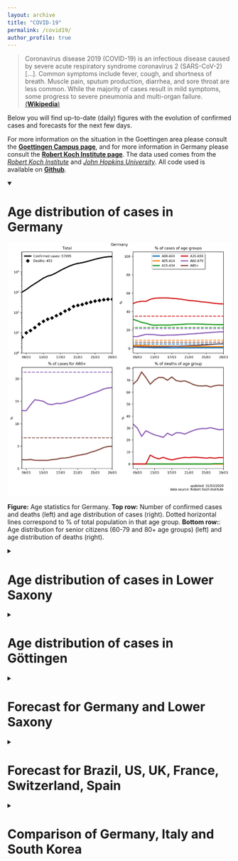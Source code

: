 ```yaml
---
layout: archive
title: "COVID-19"
permalink: /covid19/
author_profile: true
---
```


> Coronavirus disease 2019 (COVID-19) is an infectious disease caused by severe acute respiratory syndrome coronavirus 2 (SARS-CoV-2) [...]. Common symptoms include fever, cough, and shortness of breath. Muscle pain, sputum production, diarrhea, and sore throat are less common. While the majority of cases result in mild symptoms, some progress to severe pneumonia and multi-organ failure. [(**Wikipedia**)](https://en.wikipedia.org/wiki/Coronavirus_disease_2019)

Below you will find up-to-date (daily) figures with the evolution of confirmed cases and forecasts for the next few days. 

For more information on the situation in the Goettingen area please consult the [**Goettingen Campus page**](https://goettingen-campus.de/coronavirus), and for more information in Germany please consult the [**Robert Koch Institute page**](https://www.rki.de/EN/Home/homepage_node.html). The data used comes from the [*Robert Koch Institute*](https://corona.rki.de/) and [*John Hopkins University*](https://github.com/CSSEGISandData/COVID-19). All code used is available on [**Github**](https://github.com/joaopn/coronavirus_2020). 

<details open><summary><h1>Age distribution of cases in Germany</h1></summary>


<img src="https://raw.githubusercontent.com/joaopn/coronavirus_2020/master/plots/germany/age_germany.png"/>

<b>Figure:</b> Age statistics for Germany. 
<b>Top row:</b> Number of confirmed cases and deaths (left) and age distribution of cases (right). Dotted horizontal lines correspond to % of total population in that age group.
<b>Bottom row:</b>: Age distribution for senior citizens (60-79 and 80+ age groups) (left) and age distribution of deaths (right).


</details>

<details><summary><h1>Age distribution of cases in Lower Saxony</h1></summary>


Plots for all the other German states are available <a href="https://github.com/joaopn/coronavirus_2020/tree/master/plots/germany/bundesland"><u>here</u></a>.


<img src="https://raw.githubusercontent.com/joaopn/coronavirus_2020/master/plots/germany/age_lowersaxony.png"/>

<b>Figure:</b> Age statistics for Lower Saxony. 
<b>Top row:</b> Number of confirmed cases and deaths (left) and age distribution of cases (right).
<b>Bottom row:</b>: Age distribution for senior citizens (60-79 and 80+ age groups) (left) and age distribution of deaths (right).

</details>


<details><summary><h1>Age distribution of cases in Göttingen</h1></summary>


<img src="https://raw.githubusercontent.com/joaopn/coronavirus_2020/master/plots/germany/age_goettingen.png"/>

<b>Figure:</b> Age statistics for Göttingen. 
<b>Top row:</b> Number of confirmed cases and deaths (left) and age distribution of cases (right).
<b>Bottom row:</b>: Age distribution for senior citizens (60-79 and 80+ age groups) (left) and age distribution of deaths (right).


</details>

<details><summary><h1>Forecast for Germany and Lower Saxony</h1></summary>
	

<img src="https://raw.githubusercontent.com/joaopn/coronavirus_2020/master/plots/germany_local_pred_en.png"/>

Evolution of the number of confirmed cases in Germany (left) and Lower Saxony (right), with a forecast based on the average change from the previous 3 days.

</details>

<details><summary><h1>Forecast for Brazil, US, UK, France, Switzerland, Spain</h1></summary>


Evolution of the number of confirmed cases in Brazil, United States, United Kingdom, France, Switzerland and Spain, with a forecast based on the average change from the previous 3 days. Up-to-date figures for all 193 countries with available data, and for number of deaths and new cases, are available <a href="https://github.com/joaopn/coronavirus_2020/tree/master/plots/johnhopkins"><u>here</u></a>.


<img src="https://raw.githubusercontent.com/joaopn/coronavirus_2020/master/plots/johnhopkins/brazil_confirmed.png"/>
<img src="https://raw.githubusercontent.com/joaopn/coronavirus_2020/master/plots/johnhopkins/us_confirmed.png"/>
<img src="https://raw.githubusercontent.com/joaopn/coronavirus_2020/master/plots/johnhopkins/united%20kingdom_confirmed.png"/>
<img src="https://raw.githubusercontent.com/joaopn/coronavirus_2020/master/plots/johnhopkins/france_confirmed.png"/>
<img src="https://raw.githubusercontent.com/joaopn/coronavirus_2020/master/plots/johnhopkins/switzerland_confirmed.png"/>
<img src="https://raw.githubusercontent.com/joaopn/coronavirus_2020/master/plots/johnhopkins/spain_confirmed.png"/>
</details>

<details><summary><h1>Comparison of Germany, Italy and South Korea</h1></summary>


<img src="https://raw.githubusercontent.com/joaopn/coronavirus_2020/master/plots/evolution_en.png"/>

Comparison of the evolution in cases and deaths in Germany, Italy and South Korea. Reported cases are aligned to days after the 100th case, and reported deaths are aligned to days after 1st death.


</details>